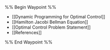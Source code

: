 
%% Begin Waypoint %%
- [[Dynamic Programming for Optimal Control]]
- [[Hamilton Jacobi Bellman Equation]]
- [[Optimal Control Problem Statement]]
- [[References]]

%% End Waypoint %%
